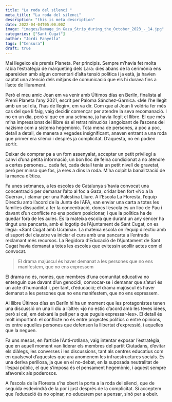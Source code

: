 ```yaml
---
title: "La roda del silenci "
meta_title: "La roda del silenci"
description: "this is meta description"
date: 2022-04-04T05:00:00Z
image: "images/Damage_in_Gaza_Strip_during_the_October_2023_-_14.jpg"
categories: ["Sant Cugat"]
author: "Jordi Panyella"
tags: ["Censura"]
draft: true
---
```


Mai llegeixo els premis Planeta. Per principis. Sempre m’havia fet molta ràbia l’estratègia de màrqueting dels Lara: dies abans de la cerimònia ens apareixien amb algun comentari d’alta tensió política i ja està, ja havien captat una atenció dels mitjans de comunicació que els hi durava fins a l’acte de lliurament.

Però el meu amic Joan em va venir amb Últimos días en Berlín, finalista al Premi Planeta l’any 2021, escrit per Paloma Sánchez-Garnica. «Me l’he llegit amb un sol dia, l’has de llegir», em va dir. Com que al Joan li voldria fer més cas del que li faig, vaig decidir començar per atendre la seva recomanació. I no en un dia, però sí que en una setmana, ja havia llegit el llibre. El que més m’ha impressionat del llibre és el retrat minuciós i angoixant de l’ascens del nazisme com a sistema hegemònic. Tota mena de persones, a poc a poc, detall a detall, de manera a vegades insignificant, anaven entrant a una roda que primer era silenci i després ja complicitat. D’aquesta, no en podien sortir.

Deixar de comprar pa a un forn assenyalat, acceptar un petit privilegi a canvi d’una petita informació, un bon lloc de feina condicionat a no atendre a certes persones… cada fet, cada detall tenia un petit nivell de gravetat, però per minso que fos, ja eres a dins la roda. M’ha colpit la banalització de la manca d’ètica.

Fa unes setmanes, a les escoles de Catalunya s’havia convocat una concentració per demanar l’alto al foc a Gaza, cridar ben fort «No a la Guerra», i clamar per una Palestina Lliure. A l’Escola La Floresta, l’equip Directiu amb l’acord de la Junta de l’AFA, van enviar una carta a totes les famílies dissuadint a fer la concentració, doncs l’escola és un lloc de Pau i davant d’un conflicte no ens podem posicionar, i que la política ha de quedar fora de les aules. És la mateixa escola que durant un any sencer ha tingut una pancarta, amb el logotip de l’Ajuntament de Sant Cugat, on es llegia: «Sant Cugat amb Ucraïna». La mateixa escola on l’equip directiu amb el suport del claustre va iniciar el curs amb una pancarta a l’entrada reclamant més recursos. La Regidora d’Educació de l’Ajuntament de Sant Cugat havia demanat a totes les escoles que evitessin acollir actes com el convocat.

> El drama majúscul és haver demanat a les persones que no ens manifestem, que no ens expressem

El drama no és, només, que membres d’una comunitat educativa no entenguin que davant d’un genocidi, convocar-se i demanar que s’aturi és un acte d’humanitat i, per tant, d’educació; el drama majúscul és haver demanat a les persones que no ens manifestem, que no ens expressem.

Al llibre Últimos días en Berlín hi ha un moment que les protagonistes tenen una discussió on una li diu a l’altre: «jo no estic d’acord amb les teves idees, però si cal, em deixaré la pell per a que puguis expressar-les». El detall és molt important: el conflicte no és entre projectes polítics o entre opinions, és entre aquelles persones que defensen la llibertat d’expressió, i aquelles que la neguen.

Fa uns mesos, en l’article l’Anti-rotllana, vaig intentar exposar l’estratègia, que en aquell moment van liderar els membres del partit Ciutadans, d’evitar els diàlegs, les converses i les discussions, tant als centres educatius com en qualsevol d’aquestes que ara anomenem les infraestructures socials. És una deriva perillosa, ja que en el no-debat, en la suposada neutralitat de l’espai públic, el que s’imposa és el pensament hegemònic, i aquest sempre afavoreix als poderosos.

A l’escola de la Floresta s’ha obert la porta a la roda del silenci, que de seguida esdevindrà de la por i just després de la complicitat. Si acceptem que l’educació és no opinar, no educarem per a pensar, sinó per a obeir.

